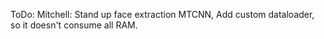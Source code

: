 ToDo:
Mitchell:
	Stand up face extraction MTCNN, Add custom dataloader, so it doesn't consume all RAM.